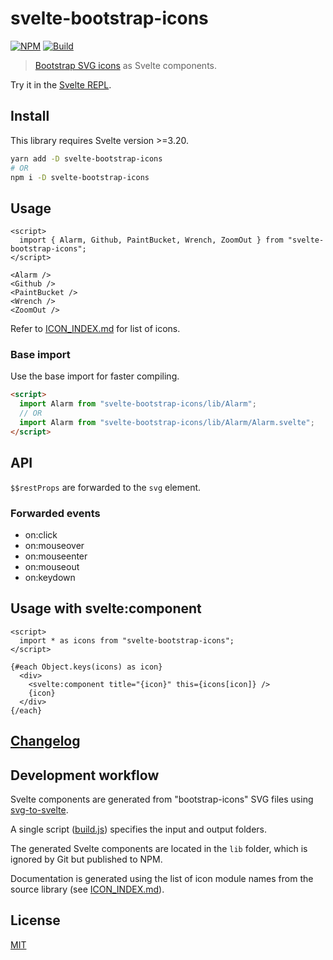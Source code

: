 # svelte-bootstrap-icons

[![NPM][npm]][npm-url]
[![Build][build]][build-badge]

> [Bootstrap SVG icons](https://github.com/twbs/icons) as Svelte components.

Try it in the [Svelte REPL](https://svelte.dev/repl/9a0e245df66248d59fadbbf007c06124?version=3.24.0).

<!-- TOC -->

## Install

This library requires Svelte version >=3.20.

```bash
yarn add -D svelte-bootstrap-icons
# OR
npm i -D svelte-bootstrap-icons
```

## Usage

<!-- prettier-ignore-start -->
```svelte
<script>
  import { Alarm, Github, PaintBucket, Wrench, ZoomOut } from "svelte-bootstrap-icons";
</script>

<Alarm />
<Github />
<PaintBucket />
<Wrench />
<ZoomOut />
```
<!-- prettier-ignore-end -->

Refer to [ICON_INDEX.md](ICON_INDEX.md) for list of icons.

### Base import

Use the base import for faster compiling.

```html
<script>
  import Alarm from "svelte-bootstrap-icons/lib/Alarm";
  // OR
  import Alarm from "svelte-bootstrap-icons/lib/Alarm/Alarm.svelte";
</script>
```

## API

`$$restProps` are forwarded to the `svg` element.

### Forwarded events

- on:click
- on:mouseover
- on:mouseenter
- on:mouseout
- on:keydown

## Usage with svelte:component

<!-- prettier-ignore-start -->
```svelte
<script>
  import * as icons from "svelte-bootstrap-icons";
</script>

{#each Object.keys(icons) as icon}
  <div>
    <svelte:component title="{icon}" this={icons[icon]} />
    {icon}
  </div>
{/each}
```
<!-- prettier-ignore-end -->

## [Changelog](CHANGELOG.md)

## Development workflow

Svelte components are generated from "bootstrap-icons" SVG files using [svg-to-svelte](https://github.com/metonym/svg-to-svelte).

A single script ([build.js](build.js)) specifies the input and output folders.

The generated Svelte components are located in the `lib` folder, which is ignored by Git but published to NPM.

Documentation is generated using the list of icon module names from the source library (see [ICON_INDEX.md](ICON_INDEX.md)).

## License

[MIT](LICENSE)

[npm]: https://img.shields.io/npm/v/svelte-bootstrap-icons.svg?color=blue
[npm-url]: https://npmjs.com/package/svelte-bootstrap-icons
[build]: https://travis-ci.com/metonym/svelte-bootstrap-icons.svg?branch=master
[build-badge]: https://travis-ci.com/metonym/svelte-bootstrap-icons
